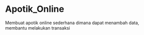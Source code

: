 # Apotik_Online
Membuat apotik online sederhana dimana dapat menambah data, membantu melakukan transaksi
